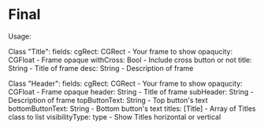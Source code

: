 # Final
Usage: 

Class "Title":
  fields:
    cgRect: CGRect - Your frame to show
    opaqucity: CGFloat - Frame opaque
    withCross: Bool - Include cross button or not
    title: String - Title of frame
    desc: String - Description of frame
    
Class "Header":
  fields:
    cgRect: CGRect - Your frame to show
    opaqucity: CGFloat - Frame opaque
    header: String - Title of frame
    subHeader: String - Description of frame
    topButtonText: String - Top button's text
    bottomButtonText: String - Bottom button's text
    titles: [Title] - Array of Titles class to list
    visibilityType: type - Show Titles horizontal or vertical
